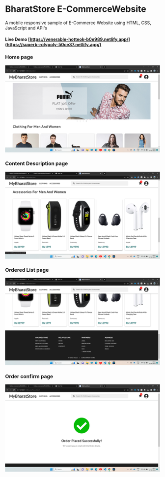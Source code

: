 #  BharatStore E-CommerceWebsite
 A mobile responsive sample of E-Commerce Website using HTML, CSS, JavaScript and API's
 

 #### Live Demo [https://venerable-hotteok-b0e989.netlify.app/](https://superb-rolypoly-50ce37.netlify.app/)

 
### Home page

![1](https://github.com/RohanDhalpe/ecommerce/blob/main/4.png)


### Content Description page
![2](https://github.com/RohanDhalpe/ecommerce/blob/main/3.png)



### Ordered List page
![3](https://github.com/RohanDhalpe/ecommerce/blob/main/2.png)



### Order confirm page
![4](https://github.com/RohanDhalpe/ecommerce/blob/main/1.png)
